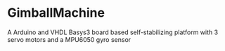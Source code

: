 # GimballMachine
A Arduino and VHDL Basys3 board based self-stabilizing platform with 3 servo motors and a MPU6050 gyro sensor
